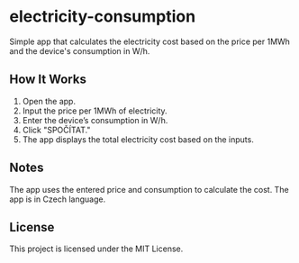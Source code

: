 # electricity-consumption
Simple app that calculates the electricity cost based on the price per 1MWh and the device's consumption in W/h.

## How It Works
1. Open the app.
2. Input the price per 1MWh of electricity.
3. Enter the device’s consumption in W/h.
4. Click "SPOČÍTAT."
5. The app displays the total electricity cost based on the inputs.

## Notes
The app uses the entered price and consumption to calculate the cost.
The app is in Czech language.

## License
This project is licensed under the MIT License.
